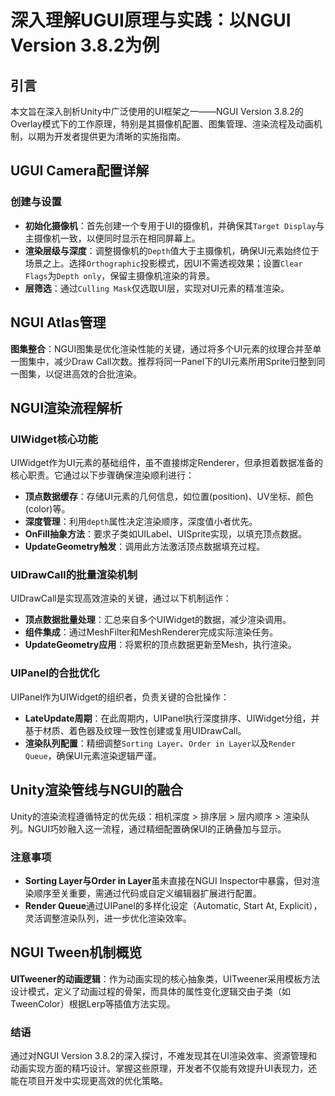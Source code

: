 # 深入理解UGUI原理与实践：以NGUI Version 3.8.2为例

## 引言

本文旨在深入剖析Unity中广泛使用的UI框架之一——NGUI Version 3.8.2的Overlay模式下的工作原理，特别是其摄像机配置、图集管理、渲染流程及动画机制，以期为开发者提供更为清晰的实施指南。

## UGUI Camera配置详解

### 创建与设置
- **初始化摄像机**：首先创建一个专用于UI的摄像机，并确保其`Target Display`与主摄像机一致，以便同时显示在相同屏幕上。
- **渲染层级与深度**：调整摄像机的`Depth`值大于主摄像机，确保UI元素始终位于场景之上。选择`Orthographic`投影模式，因UI不需透视效果；设置`Clear Flags`为`Depth only`，保留主摄像机渲染的背景。
- **层筛选**：通过`Culling Mask`仅选取UI层，实现对UI元素的精准渲染。

## NGUI Atlas管理

**图集整合**：NGUI图集是优化渲染性能的关键，通过将多个UI元素的纹理合并至单一图集中，减少Draw Call次数。推荐将同一Panel下的UI元素所用Sprite归整到同一图集，以促进高效的合批渲染。

## NGUI渲染流程解析

### UIWidget核心功能
UIWidget作为UI元素的基础组件，虽不直接绑定Renderer，但承担着数据准备的核心职责。它通过以下步骤确保渲染顺利进行：
- **顶点数据缓存**：存储UI元素的几何信息，如位置(position)、UV坐标、颜色(color)等。
- **深度管理**：利用`depth`属性决定渲染顺序，深度值小者优先。
- **OnFill抽象方法**：要求子类如UILabel、UISprite实现，以填充顶点数据。
- **UpdateGeometry触发**：调用此方法激活顶点数据填充过程。

### UIDrawCall的批量渲染机制
UIDrawCall是实现高效渲染的关键，通过以下机制运作：
- **顶点数据批量处理**：汇总来自多个UIWidget的数据，减少渲染调用。
- **组件集成**：通过MeshFilter和MeshRenderer完成实际渲染任务。
- **UpdateGeometry应用**：将累积的顶点数据更新至Mesh，执行渲染。

### UIPanel的合批优化
UIPanel作为UIWidget的组织者，负责关键的合批操作：
- **LateUpdate周期**：在此周期内，UIPanel执行深度排序、UIWidget分组，并基于材质、着色器及纹理一致性创建或复用UIDrawCall。
- **渲染队列配置**：精细调整`Sorting Layer`、`Order in Layer`以及`Render Queue`，确保UI元素渲染逻辑严谨。

## Unity渲染管线与NGUI的融合

Unity的渲染流程遵循特定的优先级：相机深度 > 排序层 > 层内顺序 > 渲染队列。NGUI巧妙融入这一流程，通过精细配置确保UI的正确叠加与显示。

### 注意事项
- **Sorting Layer与Order in Layer**虽未直接在NGUI Inspector中暴露，但对渲染顺序至关重要，需通过代码或自定义编辑器扩展进行配置。
- **Render Queue**通过UIPanel的多样化设定（Automatic, Start At, Explicit），灵活调整渲染队列，进一步优化渲染效率。

## NGUI Tween机制概览

**UITweener的动画逻辑**：作为动画实现的核心抽象类，UITweener采用模板方法设计模式，定义了动画过程的骨架，而具体的属性变化逻辑交由子类（如TweenColor）根据Lerp等插值方法实现。

### 结语

通过对NGUI Version 3.8.2的深入探讨，不难发现其在UI渲染效率、资源管理和动画实现方面的精巧设计。掌握这些原理，开发者不仅能有效提升UI表现力，还能在项目开发中实现更高效的优化策略。